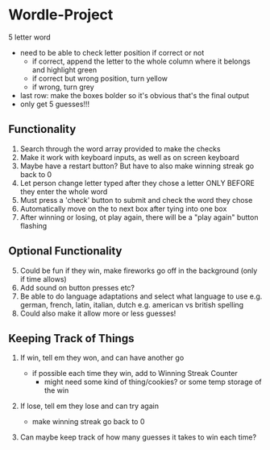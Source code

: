 # Wordle-Project
5 letter word
- need to be able to check letter position if correct or not
    - if correct, append the letter to the whole column where it belongs and highlight green
    - if correct but wrong position, turn yellow
    - if wrong, turn grey
- last row: make the boxes bolder so it's obvious that's the final output
- only get 5 guesses!!!

## Functionality
1. Search through the word array provided to make the checks
2. Make it work with keyboard inputs, as well as on screen keyboard
3. Maybe have a restart button? But have to also make winning streak go back to 0
4. Let person change letter typed after they chose a letter ONLY BEFORE they enter the whole word
5. Must press a 'check' button to submit and check the word they chose
6. Automatically move on the to next box after tying into one box
7. After winning or losing, ot play again, there will be a "play again" button flashing

## Optional Functionality
5. Could be fun if they win, make fireworks go off in the background (only if time allows)
6. Add sound on button presses etc?
7. Be able to do language adaptations and select what language to use
    e.g. german, french, latin, italian, dutch
    e.g. american vs british spelling
8. Could also make it allow more or less guesses!

## Keeping Track of Things
1. If win, tell em they won, and can have another go
    - if possible each time they win, add to Winning Streak Counter
        - might need some kind of thing/cookies? or some temp storage of the win

2. If lose, tell em they lose and can try again
    - make winning streak go back to 0

3. Can maybe keep track of how many guesses it takes to win each time?